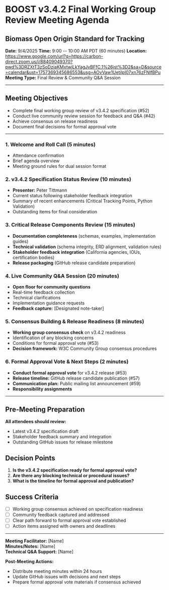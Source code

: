 # BOOST v3.4.2 Final Working Group Review Meeting Agenda

## Biomass Open Origin Standard for Tracking

**Date:** 9/4/2025
**Time:** 9:00 -- 10:00 AM PDT (60 minutes)
**Location:** https://www.google.com/url?q=https://carbon-direct.zoom.us/j/88409049370?pwd%3DRZXtT3zSoDziaKMxtwjLkYagJvBFfC.1%26jst%3D2&sa=D&source=calendar&ust=1757369345686553&usg=AOvVaw1Uetilpl07xn76zFNlfBPu
**Meeting Type:** Final Review & Community Q&A Session

---

## Meeting Objectives
- Complete final working group review of v3.4.2 specification (#52)
- Conduct live community review session for feedback and Q&A (#42)
- Achieve consensus on release readiness
- Document final decisions for formal approval vote

---

### 1. **Welcome and Roll Call** (5 minutes)
   - Attendance confirmation
   - Brief agenda overview
   - Meeting ground rules for dual session format

### 2. **v3.4.2 Specification Status Review** (10 minutes)
   - **Presenter:** Peter Tittmann
   - Current status following stakeholder feedback integration
   - Summary of recent enhancements (Critical Tracking Points, Python Validation)
   - Outstanding items for final consideration

### 3. **Critical Release Components Review** (15 minutes)
   - **Documentation completeness** (schemas, examples, implementation guides)
   - **Technical validation** (schema integrity, ERD alignment, validation rules)
   - **Stakeholder feedback integration** (California agencies, IOUs, certification bodies)
   - **Release packaging** (GitHub release candidate preparation)

### 4. **Live Community Q&A Session** (20 minutes)
   - **Open floor for community questions**
   - Real-time feedback collection
   - Technical clarifications
   - Implementation guidance requests
   - **Feedback capture:** [Designated note-taker]

### 5. **Consensus Building & Release Readiness** (8 minutes)
   - **Working group consensus check** on v3.4.2 readiness
   - Identification of any blocking concerns
   - Conditions for formal approval vote (#53)
   - **Decision framework:** W3C Community Group consensus procedures

### 6. **Formal Approval Vote & Next Steps** (2 minutes)
   - **Conduct formal approval vote** for v3.4.2 release (#53)
   - **Release timeline:** GitHub release candidate publication (#57)
   - **Communication plan:** Public mailing list announcement (#59)
   - **Responsibility assignments**

---

## Pre-Meeting Preparation
**All attendees should review:**
- Latest v3.4.2 specification draft
- Stakeholder feedback summary and integration
- Outstanding GitHub issues for release milestone

## Decision Points
1. **Is the v3.4.2 specification ready for formal approval vote?**
2. **Are there any blocking technical or procedural issues?**
3. **What is the timeline for formal approval and publication?**

## Success Criteria
- [ ] Working group consensus achieved on specification readiness
- [ ] Community feedback captured and addressed
- [ ] Clear path forward to formal approval vote established
- [ ] Action items assigned with owners and deadlines

---

**Meeting Facilitator:** [Name]  
**Minutes/Notes:** [Name]  
**Technical Q&A Support:** [Name]

**Post-Meeting Actions:**
- Distribute meeting minutes within 24 hours
- Update GitHub issues with decisions and next steps
- Prepare formal approval vote materials if consensus achieved
